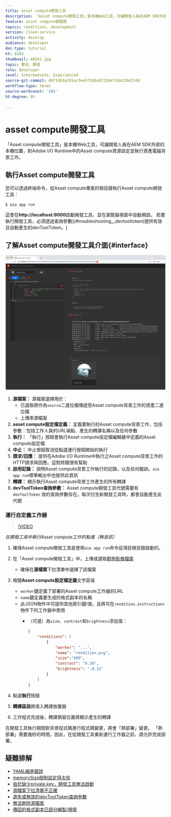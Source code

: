 ```yaml
---
title: asset compute開發工具
description: 「Asset compute開發工具」是本機Web工具，可讓開發人員在AEM SDK外部的本機位置，對Adobe I/O Runtime中的Asset compute資源設定並執行資產電腦背景工作。
feature: asset compute微服務
topics: renditions, development
version: cloud-service
activity: develop
audience: developer
doc-type: tutorial
kt: 6283
thumbnail: 40241.jpg
topic: 整合，開發
role: Developer
level: Intermediate, Experienced
source-git-commit: d9714b9a291ec3ee5f3dba9723de72bb120d2149
workflow-type: tm+mt
source-wordcount: '541'
ht-degree: 0%

---
```



# asset compute開發工具

「Asset compute開發工具」是本機Web工具，可讓開發人員在AEM SDK外部的本機位置，對Adobe I/O Runtime中的Asset compute資源設定並執行資產電腦背景工作。

## 執行Asset compute開發工具

您可以透過終端命令，從Asset compute專案的根目錄執行Asset compute開發工具：

```
$ aio app run
```

這會在&#x200B;__http://localhost:9000__&#x200B;啟動開發工具，並在瀏覽器視窗中自動開啟。 若要執行開發工具，必須透過查詢參數](#troubleshooting__devtooltoken)提供有效且自動產生的devToolToken。[

## 了解Asset compute開發工具介面{#interface}

![asset compute開發工具](./assets/development-tool/asset-compute-dev-tool.png)

1. __源檔案：__ 源檔案選擇用於：
   + 已選取將作為`source`二進位檔傳遞至Asset compute背景工作的資產二進位檔
   + 上傳來源檔案
1. __asset compute設定檔定義：__ 定義要執行的Asset compute背景工作，包括參數：包括工作人員的URL端點、產生的轉譯名稱以及任何參數
1. __執行：__ 「執行」按鈕會執行Asset compute設定檔編輯器中定義的Asset compute設定檔
1. __中止：__ 中止按鈕取消從點選運行按鈕開始的執行
1. __請求/回應：__ 提供在Adobe I/O Runtime中執行之Asset compute背景工作的HTTP請求與回應。這對除錯很有幫助
1. __啟用記錄：__ 說明Asset compute背景工作執行的記錄，以及任何錯誤。`aio app run`標準輸出中也提供此資訊
1. __轉譯：__ 顯示執行Asset compute背景工作產生的所有轉譯
1. __devToolToken查詢參數：__ Asset compute開發工具代號需要有 `devToolToken` 效的查詢參數存在。每次衍生新開發工具時，都會自動產生此代號

### 運行自定義工作器

>[!VIDEO](https://video.tv.adobe.com/v/40241?quality=12&learn=on)

_在開發工具中執行Asset compute工作的點進（無音訊）_

1. 確保Asset compute開發工具是使用`aio app run`命令從項目根目錄啟動的。
1. 在「Asset compute開發工具」中，上傳或選取[範例影像檔案](../assets/samples/sample-file.jpg)
   + 確保在&#x200B;__源檔案__&#x200B;下拉清單中選擇了該檔案
1. 檢閱&#x200B;__Asset compute設定檔定義__&#x200B;文字區域
   + `worker`鍵定義了部署的Asset compute工作器的URL
   + `name`鍵定義要生成的格式副本的名稱
   + 此JSON物件中可提供其他索引鍵/值，且將可在`rendition.instructions`物件下的工作器中使用
      + （可選）為`size`、`contrast`和`brightness`添加值：

         ```json
         {
             "renditions": [
                 {
                     "worker": "...",
                     "name": "rendition.png",
                     "size":"800",
                     "contrast": "0.30",
                     "brightness": "-0.15"
                 }
             ]
         }
         ```

1. 點選&#x200B;__執行__&#x200B;按鈕
1. __轉譯區段__&#x200B;將填入轉譯放置器
1. 工作程式完成後，轉譯預留位置將顯示產生的轉譯

在開發工具執行期間對背景程式碼進行程式碼變更，將會「熱部署」變更。 「熱部署」需要幾秒的時間，因此，在從開發工具重新運行工作器之前，請允許完成部署。

## 疑難排解

+ [YAML縮進錯誤](../troubleshooting.md#incorrect-yaml-indentation)
+ [memorySize限制設定得太低](../troubleshooting.md#memorysize-limit-is-set-too-low)
+ [由於缺少private.key，開發工具無法啟動](../troubleshooting.md#missing-private-key)
+ [源檔案下拉清單不正確](../troubleshooting.md#source-files-dropdown-incorrect)
+ [遺失或無效的devToolToken查詢參數](../troubleshooting.md#missing-or-invalid-devtooltoken-query-parameter)
+ [無法刪除源檔案](../troubleshooting.md#unable-to-remove-source-files)
+ [傳回的格式副本已部分繪製/損壞](../troubleshooting.md#rendition-returned-partially-drawn-or-corrupt)
